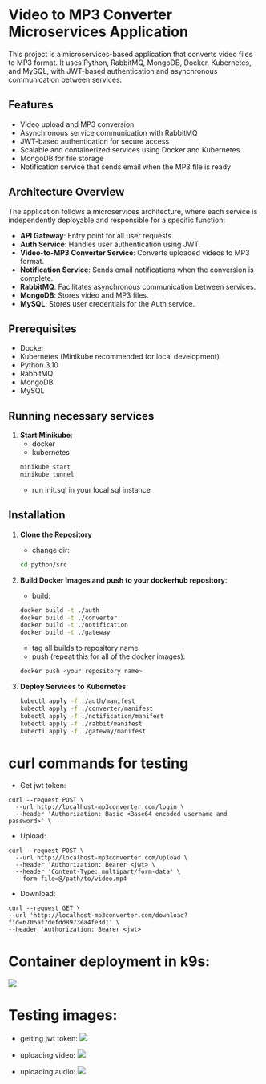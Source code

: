 # Video to MP3 Converter Microservices Application

This project is a microservices-based application that converts video files to MP3 format. It uses Python, RabbitMQ, MongoDB, Docker, Kubernetes, and MySQL, with JWT-based authentication and asynchronous communication between services.

## Features
- Video upload and MP3 conversion
- Asynchronous service communication with RabbitMQ
- JWT-based authentication for secure access
- Scalable and containerized services using Docker and Kubernetes
- MongoDB for file storage
- Notification service that sends email when the MP3 file is ready

## Architecture Overview
The application follows a microservices architecture, where each service is independently deployable and responsible for a specific function:
- **API Gateway**: Entry point for all user requests.
- **Auth Service**: Handles user authentication using JWT.
- **Video-to-MP3 Converter Service**: Converts uploaded videos to MP3 format.
- **Notification Service**: Sends email notifications when the conversion is complete.
- **RabbitMQ**: Facilitates asynchronous communication between services.
- **MongoDB**: Stores video and MP3 files.
- **MySQL**: Stores user credentials for the Auth service.

## Prerequisites
- Docker
- Kubernetes (Minikube recommended for local development)
- Python 3.10
- RabbitMQ
- MongoDB
- MySQL

## Running necessary services
1. **Start Minikube**:
    - docker
    - kubernetes
   ```bash
   minikube start
   minikube tunnel
    ```
    - run init.sql in your local sql instance

## Installation

1. **Clone the Repository**
    - change dir:
    ```bash
    cd python/src
    ```
2. **Build Docker Images and push to your dockerhub repository**:
    - build:
    ```bash
    docker build -t ./auth
    docker build -t ./converter
    docker build -t ./notification
    docker build -t ./gateway
    ```
    - tag all builds to repository name
    - push (repeat this for all of the docker images):
    ```bash
    docker push <your repository name>
    ```

3. **Deploy Services to Kubernetes**:
    ```bash
    kubectl apply -f ./auth/manifest
    kubectl apply -f ./converter/manifest
    kubectl apply -f ./notification/manifest
    kubectl apply -f ./rabbit/manifest
    kubectl apply -f ./gateway/manifest
    ```

# curl commands for testing

- Get jwt token:
```
curl --request POST \
  --url http://localhost-mp3converter.com/login \
  --header 'Authorization: Basic <Base64 encoded username and password>' \
```


- Upload:
```
curl --request POST \
  --url http://localhost-mp3converter.com/upload \
  --header 'Authorization: Bearer <jwt> \
  --header 'Content-Type: multipart/form-data' \
  --form file=@/path/to/video.mp4
```


- Download:
```
curl --request GET \
--url 'http://localhost-mp3converter.com/download?fid=6706af7defdd8973ea4fe3d1' \
--header 'Authorization: Bearer <jwt> 
```

# Container deployment in k9s:

![](images_readme/k9s.png)


# Testing images:

- getting jwt token:
![](images_readme/jwt.png)

- uploading video:
![](images_readme/video.png)

- uploading audio:
![](images_readme/audio.png)
